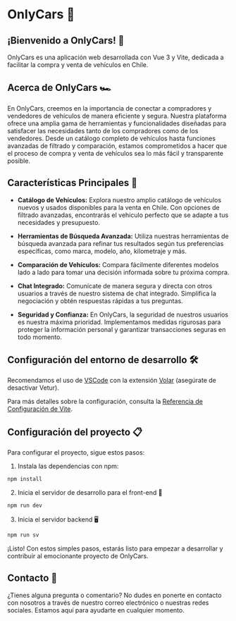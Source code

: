 # OnlyCars 🚗

## ¡Bienvenido a OnlyCars! 🎉

OnlyCars es una aplicación web desarrollada con Vue 3 y Vite, dedicada a facilitar la compra y venta de vehículos en Chile.

## Acerca de OnlyCars 🏎️

En OnlyCars, creemos en la importancia de conectar a compradores y vendedores de vehículos de manera eficiente y segura. Nuestra plataforma ofrece una amplia gama de herramientas y funcionalidades diseñadas para satisfacer las necesidades tanto de los compradores como de los vendedores. Desde un catálogo completo de vehículos hasta funciones avanzadas de filtrado y comparación, estamos comprometidos a hacer que el proceso de compra y venta de vehículos sea lo más fácil y transparente posible.

## Características Principales 🌟

- **Catálogo de Vehículos:** Explora nuestro amplio catálogo de vehículos nuevos y usados disponibles para la venta en Chile. Con opciones de filtrado avanzadas, encontrarás el vehículo perfecto que se adapte a tus necesidades y presupuesto.

- **Herramientas de Búsqueda Avanzada:** Utiliza nuestras herramientas de búsqueda avanzada para refinar tus resultados según tus preferencias específicas, como marca, modelo, año, kilometraje y más.

- **Comparación de Vehículos:** Compara fácilmente diferentes modelos lado a lado para tomar una decisión informada sobre tu próxima compra.

- **Chat Integrado:** Comunícate de manera segura y directa con otros usuarios a través de nuestro sistema de chat integrado. Simplifica la negociación y obtén respuestas rápidas a tus preguntas.

- **Seguridad y Confianza:** En OnlyCars, la seguridad de nuestros usuarios es nuestra máxima prioridad. Implementamos medidas rigurosas para proteger la información personal y garantizar transacciones seguras en todo momento.

## Configuración del entorno de desarrollo 🛠️

Recomendamos el uso de [VSCode](https://code.visualstudio.com/) con la extensión [Volar](https://marketplace.visualstudio.com/items?itemName=Vue.volar) (asegúrate de desactivar Vetur).

Para más detalles sobre la configuración, consulta la [Referencia de Configuración de Vite](https://vitejs.dev/config/).

## Configuración del proyecto 📋

Para configurar el proyecto, sigue estos pasos:

1. Instala las dependencias con npm:

```sh
npm install
```

2. Inicia el servidor de desarrollo para el front-end 🚀
```sh
npm run dev
```

3. Inicia el servidor backend 🖥️
```sh
npm run sv
```

¡Listo! Con estos simples pasos, estarás listo para empezar a desarrollar y contribuir al emocionante proyecto de OnlyCars.

## Contacto 📧
¿Tienes alguna pregunta o comentario? No dudes en ponerte en contacto con nosotros a través de nuestro correo electrónico o nuestras redes sociales. Estamos aquí para ayudarte en cualquier momento.